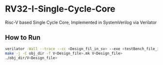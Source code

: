 # RV32-I-Single-Cycle-Core
Risc-V based Single Cycle Core, Implemented in SystemVerilog via Verilator

## How to Run

```bash
verilator -Wall --trace --cc <Design_fil_in_sv> --exe <testBench_file_in_cpp>
make -j -C obj_dir -f V<Design_file>.mk V<Design_file>
./obj_dir/V<Design_file>
```
